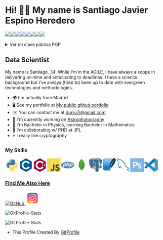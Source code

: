 

# Hi! 👋🏻 My name is Santiago Javier Espino Heredero


<p><img src ="https://img.shields.io/badge/github%20actions-%232671E5.svg?style=for-the-badge&logo=githubactions&logoColor=white"/><img src ="https://img.shields.io/badge/cassandra-%231287B1.svg?style=for-the-badge&logo=apache-cassandra&logoColor=white"/><img src ="https://img.shields.io/badge/MongoDB-%234ea94b.svg?style=for-the-badge&logo=mongodb&logoColor=white"/><img src ="https://img.shields.io/badge/mysql-%2300f.svg?style=for-the-badge&logo=mysql&logoColor=white"/><img src ="https://img.shields.io/badge/InfluxDB-22ADF6?style=for-the-badge&logo=InfluxDB&logoColor=white"/><img src ="https://img.shields.io/badge/Tor-7D4698?style=for-the-badge&logo=Tor-Browser&logoColor=white"/><img src ="https://img.shields.io/badge/monero-FF6600?style=for-the-badge&logo=monero&logoColor=white"/><img src ="https://img.shields.io/badge/Medium-12100E?style=for-the-badge&logo=medium&logoColor=white"/></p>

<details>
  <summary>Ver mi clave pública PGP</summary>

  
  ```text
  -----BEGIN PGP PUBLIC KEY BLOCK-----

  mQINBGiaBkoBEADhd973V18wFE3M6TrIpi2jgxEFiX5/t8jLVhJJfLlD4PD1ZE5a
  SubAErV7LYskVZGrKQ8d8BNI1h/YKX54Q2o4RYpGkCeKq1o8qW7hW7A86ODV9ugx
  mIyqxYgrMUqYB3hvDuvAMcplSBiX4XrZdGodXrH+x6MRhCO6xmbxqPl8f9pMUuTn
  Q1DtyKyB/551kIdv1nwTfDBw6j1SwD0twuGpct5fYps1hZcr9J4PwteNWyGvb9ii
  gS79l5oy5NpkFaZ338uWBZAtZpxE2EoLT3aSeL7Edy60kIVWntjGfuixQE4j9P88
  FszIJ31lorw+PvAgwI9QqLPzNzSWZixtYtZxqAnKPr1QBwEuwkiDOtenduKD78rz
  0xZR8IuundTXUo9qlgWVqkLbgjwwbpCy1vjYXhsFXsjdzH6Mb3MwCoixwHqZ4BR9
  5hWVfUwivkels/KjFVDfg/nOzeTIfauJ8s/IAWROFJ8N8SOjgtpbnkkj0Tupnqkn
  jM6X6xaQz4/yIEcNjg11fsl6bqEsbj3mFWiP+pO53qU3McE3v341fcj2Q5vy/y1i
  2Rt4GDx6HQMQXf1r+763hI3F3/QRsMwkLV130wU+4DFmJOliHA++bK4E4dAISNfv
  WkXkf0nJBbJFJtXMXgH43chNI5YP9qKYdpfjNANZhflY6yalRa4Unkf+XwARAQAB
  tDNTYW50aWFnbyBKYXZpZXIgRXNwaW5vIEhlcmVkZXJvIDxkdXJydTdpQGdtYWls
  LmNvbT6JAlYEEwEIAEEWIQQWzj1ox/G6BWpc0xQuIZ7lOUFOOQUCaJoGSgIbAwUJ
  BaSk1gULCQgHAgIiAgYVCgkICwIEFgIDAQIeBwIXgAAKCRAuIZ7lOUFOOZQ9D/Ys
  zC/RWSQle2Cq8YzpZkiExrDrZQCEK5RreHAyyqh2ay1u/+MKqTg+rRC65sph+y1m
  oaGv+qRgvQYCQJZqveApa/vidRHMUeqx8QWF7n2zlL0MdwvOYa3ckEPPMbe7Kyb2
  gBogMENeq+Y6YtWZBl2WAjRzRcKNfzphu46S+9RM4rao5vfeOp7gVbMogIlhb1I+
  a84WJa4YRugrF+R/PLcL+8RcGYNhrD5UOE8puUxlJRS49o7SeDw21G9tdOHx3V40
  DaoAmeR9P4aVA10TdfyyBfJRdLKSxmhuw59rbRqKyR2vQo0j3CW3GfyoKVc+aLCp
  JjSEEsf7uk1t8oZB8ZarhOZQexeh7aRHu7ZYBdFu4t4M5WmV9fRaRZ3XaIqGxDxl
  ZjGtmo8SNVYJfm3BSwGoXYiagdf3hhlb5yHONWyCHrsKwocv+9C7fWj0wbxW4+dn
  9vuZ1Tsrn/WOX9uv2ux7G3hiarrtxAjdibQt4CMLrrcDsEnBE/KwZkpcanVA5FTn
  PenGvXBSFSTKHtMpoTSvtEqQM8NsmjP+o2eT2mqmawAdtRZIq6GmyTL8KgMjleuY
  Hkt4mO5fFIPnJSOTG3pGPBhUCS09gvRDAEvA3Zl5sR210nVzZPpHwyNT/fa22Pcd
  FZmzhC0quobZImcRYG1/GN3PKdI6+xJOJ2uSWMDYuQINBGiaBkoBEACyGdYRXyIH
  tx4R9ui3h+CkoI91LhE68EJtFEDoOP1jfZ8ovsgEKy2IhQ6dslBmFgSO4awF0ycS
  gJn5EQ0RRHxNrK2KrfP+q5J0VDHoFAlWrhGBGYPm1o49T+xLL0EDgW57ofjPDFwA
  2F5TSHWHfiDkEbIXV8I5au4iFtzl5piXWA3PzTXxN8fwUDvZl2HuWFBWyex+PWne
  NDGNzO6N3USoDnhMZdiIO7rIzFEVGt6uCiZRIJz1a7AbbtpcFtm4Hehtr+b4IEFV
  o/pFYzQqGisFE7YeOb5wpBpKuikjtfotYm7iXj3THKJHnyGQY2r5pnspy2Y6Z4OU
  J0NBs/XJM0k8jOS1MJeeBzh2U4koe+rq+O/yjJiedtuhfPyQl9m34In6CeTsHlkk
  IMHKLE2lt6kGHiuwCH6Sb6gjIu4LPiiXk2WPOcgFrlfu8/z14686/Vud/ESY6LZS
  OESAUlS7XdVbHxI2IhOC8YnNWgzPpQUQGv+5B3I7jjib7Ejq8MHrHs6eD6LJfdPS
  4glASV5rDpjpG0/BDBRR6pCZzctMqN8RiAzwyN/9hK21tAO68zvmzZnbt0QjciwA
  Q6lJAQ5LY2IuOl8TEuyQYeGnCKWe523Wth2VUwYJ5PuZEaM2rRbJ61IHj5McvMcP
  0Fe5hm6nM9NZPnzAykXpZbQVKuf6PEnA8QARAQABiQI8BBgBCAAmFiEEFs49aMfx
  ugVqXNMULiGe5TlBTjkFAmiaBkoCGwwFCQWkpNYACgkQLiGe5TlBTjm03w//cvIS
  WQu3Xmf2I/U2gpuKj3NJDjNnNrJsBIA3N5RrQRjarQkYxBglsG8WLc/2NVMZHCmZ
  6/9idpr9NNjn+60h9PSRhsDH07uT+xnaI18eXlEgMiHEUqUaOR7KXL5k2bVUsz7A
  /gjPzyN1TjPJy1M1E2iBBwiAdZiNxdydvE4CQl4inOzDCVv8pv5xe7mJ/zzGWBs9
  nn3dCyvI0fiavbP6hTDwIVKviqeSXW1Q7zglpwuS5EHJGgXZsmfqARF7/MZoAsOK
  SC2NAPrkw5TkqgRJ4PaBTA6vfeFYVrN0QuaV4+sL1VCBoytZHet4u3Gv8SAIZtyz
  73NQB1eB8FYRGPv3zoPIbrSxSS3cb/N9HuwFGrTOlkKmZ6w8TCr4ngWznsydJAzA
  DmhT+5CLMZdRzX5cZSrqWKndN+UrfHDz6ZfUjwZzt18MEobf2X33RJtdXOA5/gVm
  sqDV9EuXNrmHp69Yh4wkDeJTYuZYFgn9lsm2fmRf1dn3BWVmxmxPnzcCPOGeJM3Q
  mny5vHpB7NW0GVdRnp0LzAmZaZyrR8vmYXbNNUAN/5W6lHyc2kzJc5w/IQkzrSsg
  VvD1Ur1Yt1Ib4GgWi8GLLQLzhbi5LxHcIH45lBpK0M9uJWQbs35ei6yBjkvn8Y4k
  lazpD/I4pBq/b1tzw5V9luuzckhKkeHGv33CA34=
  =ve7N
  -----END PGP PUBLIC KEY BLOCK-----
  ```
  
</details>

## Data Scientist

My name is Santiago, 34. While I'm in the AGILE, I have always a scope in delivering on-time and anticipating to deadlines. I have a science background but I've always (tried to) been up to date with evergreen technologies and methodologies.

* 🌍 I'm actually from Madrid
* 🖥️ See my portfolio at [My public github portfolio](https://github.com/anarcoiris?tab=repositories)
* ✉️ You can contact me at [durru7i@gmail.com](mailto:durru7i@gmail.com)
* 🚀 I'm currently working on [Astrophotography](https://app.astrobin.com/i/o4484q)
* 🧠 I'm Bachelor in Physics, learning Bachelor in Mathematics
* 🤝 I'm collaborating w/ PHD at JPL
* ⚡ I really like cryptography

### My Skills

<p align="left"><a href="https://www.python.org/" target="_blank" rel="noreferrer"><img src=https://raw.githubusercontent.com/RoniJackVituli/gitprofile/main/src/helpers/icons/programming/python-color.svg alt="" width="45px" height="45px"/><a href="https://docs.microsoft.com/en-us/cpp/?view=msvc-170" target="_blank" rel="noreferrer"><img src=https://raw.githubusercontent.com/RoniJackVituli/gitprofile/main/src/helpers/icons/programming/c-color.svg alt="" width="45px" height="45px"/><a href="https://docs.microsoft.com/en-us/cpp/?view=msvc-170" target="_blank" rel="noreferrer"><img src=https://raw.githubusercontent.com/RoniJackVituli/gitprofile/main/src/helpers/icons/programming/cplusplus-color.svg alt="" width="45px" height="45px"/><a href="https://developer.mozilla.org/en-US/docs/Web/JavaScript" target="_blank" rel="noreferrer"><img src=https://raw.githubusercontent.com/RoniJackVituli/gitprofile/main/src/helpers/icons/programming/javascript-color.svg alt="" width="45px" height="45px"/><a href="https://www.php.net/" target="_blank" rel="noreferrer"><img src=https://raw.githubusercontent.com/RoniJackVituli/gitprofile/main/src/helpers/icons/programming/php-color.svg alt="" width="45px" height="45px"/><a href="https://mongodb.com/" target="_blank" rel="noreferrer"><img src=https://raw.githubusercontent.com/RoniJackVituli/gitprofile/main/src/helpers/icons/programming/mongodb-color.svg alt="" width="45px" height="45px"/><a href="https://www.postgresql.org/" target="_blank" rel="noreferrer"><img src=https://raw.githubusercontent.com/RoniJackVituli/gitprofile/main/src/helpers/icons/programming/postgresql-color.svg alt="" width="45px" height="45px"/><a href="https://firebase.google.com/?gclid=Cj0KCQiA1NebBhDDARIsAANiDD0WAk2cXLSF1OL1qTEnmokX4CjpWAl_UiJElEZW4hlMvl16h4AWltEaApgxEALw_wcB&gclsrc=aw.ds" target="_blank" rel="noreferrer"><img src=https://raw.githubusercontent.com/RoniJackVituli/gitprofile/main/src/helpers/icons/programming/sqlite-color.svg alt="" width="45px" height="45px"/><a href="https://www.mysql.com/" target="_blank" rel="noreferrer"><img src=https://raw.githubusercontent.com/RoniJackVituli/gitprofile/main/src/helpers/icons/programming/mysql-color.svg alt="" width="45px" height="45px"/><a href="https://www.adobe.com" target="_blank" rel="noreferrer"><img src=https://raw.githubusercontent.com/RoniJackVituli/gitprofile/main/src/helpers/icons/programming/photoshop-color.svg alt="" width="45px" height="45px"/><a href="https://code.visualstudio.com/docs" target="_blank" rel="noreferrer"><img src=https://raw.githubusercontent.com/RoniJackVituli/gitprofile/main/src/helpers/icons/ide/vscode-color.svg alt="" width="45px" height="45px"/></p>
  
### Find Me Also Here

<p align="left">  <a href="https://www.github.com/anarcoiris" target="_blank" rel="noreferrer">
    <img src="https://cdn.jsdelivr.net/gh/devicons/devicon/icons/github/github-original.svg" width="45" height="45" alt="GitHub"/>
  </a><a href=https://www.instagram.com/santiago.anarcoiris target="_blank" rel="noreferrer"><img src=https://raw.githubusercontent.com/RoniJackVituli/gitprofile/main/src/helpers/icons/socials/instagram.svg width="45px" height="45px" /></a></p>

![GitProfile-Stats](https://github-readme-stats.vercel.app/api?username=anarcoiris&show_icons=true&theme=dark)

![GitProfile-Stats](https://github-readme-stats.vercel.app/api/top-langs?username=anarcoiris&show_icons=true&theme=dark)
- This Profile Created By <a href="https://profilegit.netlify.app/">GitProfile</a>
